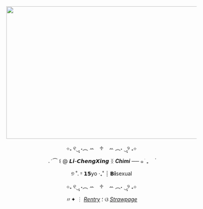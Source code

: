 <div align="center">
<img src="https://64.media.tumblr.com/f64a33b63e2dcf5f639653316f4d662d/16b5334694768f74-78/s1280x1920/a313a2ee1ec417860c4cf16d414bb17388603cab.pnj" width="600" height="5" />
  
<img src="https://64.media.tumblr.com/f42e5d12f1f230dd4cf13a86a2111a27/013cd7275a81c971-5c/s1280x1920/103c9ad0074f8064b8046d207365194ccae555cc.gifv" width="600" height="350" />


  ⊹₊ ୧‿̩͙ ˖︵ ꕀ⠀ ♱⠀ ꕀ ︵˖ ‿̩͙୨ ₊⊹

  𝅄    ݁   ⏜ ꒰  @ 𝙇𝙞-𝘾𝙝𝙚𝙣𝙜𝙓𝙞𝙣𝙜 ᛝ ***Chimi*** ──   ๑   ֹ   ₊ㅤ  ۟

  ୭ ˚. ᵎᵎ 𝟭𝟱yo ‧₊˚ ┊ 𝗕𝗶sexual

  ⊹₊ ୧‿̩͙ ˖︵ ꕀ⠀ ♱⠀ ꕀ ︵˖ ‿̩͙୨ ₊⊹

  

 〃✦ ┆ [*Rentry*](https://rentry.co/cxchimi) ؛ ଓ [*Strawpage*](https://cxchimi.straw.page/)




<img src="https://64.media.tumblr.com/c4aba58ae2907d3e37f323d2e2bdb024/013cd7275a81c971-90/s1280x1920/61396d8c6e830fbc10ecc80294b7d8d5ce23161e.pnj" width="600" height="5" />
